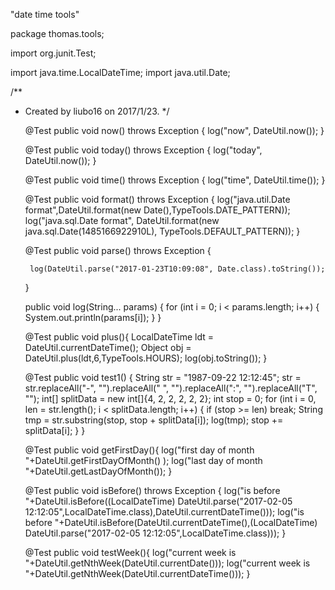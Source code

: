 "date time tools" 


package thomas.tools;

import org.junit.Test;

import java.time.LocalDateTime;
import java.util.Date;

/**
 * Created by liubo16 on 2017/1/23.
 */
   
    @Test
    public void now() throws Exception {
        log("now", DateUtil.now());
    }

    @Test
    public void today() throws Exception {
        log("today", DateUtil.now());
    }

    @Test
    public void time() throws Exception {
        log("time", DateUtil.time());
    }

    @Test
    public void format() throws Exception {
        log("java.util.Date format",DateUtil.format(new Date(),TypeTools.DATE_PATTERN));
        log("java.sql.Date format", DateUtil.format(new java.sql.Date(1485166922910L), TypeTools.DEFAULT_PATTERN));
    }

    @Test
    public void parse() throws Exception {

        log(DateUtil.parse("2017-01-23T10:09:08", Date.class).toString());
    }

    public void log(String... params) {
        for (int i = 0; i < params.length; i++) {
            System.out.println(params[i]);
        }
    }

    @Test
    public void plus(){
        LocalDateTime ldt = DateUtil.currentDateTime();
        Object obj = DateUtil.plus(ldt,6,TypeTools.HOURS);
        log(obj.toString());
    }


    @Test
    public void test1() {
        String str = "1987-09-22 12:12:45";
        str = str.replaceAll("-", "").replaceAll(" ", "").replaceAll(":", "").replaceAll("T", "");
        int[] splitData = new int[]{4, 2, 2, 2, 2, 2};
        int stop = 0;
        for (int i = 0, len = str.length(); i < splitData.length; i++) {
            if (stop >= len)
                break;
            String tmp = str.substring(stop, stop + splitData[i]);
            log(tmp);
            stop += splitData[i];
        }
    }

    @Test
    public void getFirstDay(){
        log("first day of month "+DateUtil.getFirstDayOfMonth() );
        log("last day of month "+DateUtil.getLastDayOfMonth());
    }

    @Test
    public void isBefore() throws Exception {
        log("is before "+DateUtil.isBefore((LocalDateTime) DateUtil.parse("2017-02-05 12:12:05",LocalDateTime.class),DateUtil.currentDateTime()));
        log("is before "+DateUtil.isBefore(DateUtil.currentDateTime(),(LocalDateTime) DateUtil.parse("2017-02-05 12:12:05",LocalDateTime.class)));
    }

    @Test
    public void testWeek(){
        log("current week is "+DateUtil.getNthWeek(DateUtil.currentDate()));
        log("current week is "+DateUtil.getNthWeek(DateUtil.currentDateTime()));
    }